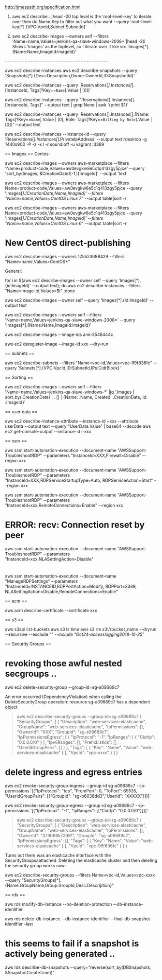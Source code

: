 http://jmespath.org/specification.html

1. aws ec2 describe.. |head -20
	top level is the 'root-level-key' to iterate over
	then do Name:Key to filter out what you want
	--query 'root-level-key[*].{VPC:VpcId,Subnet:SubnetId}'

2. aws ec2 describe-images --owners self --filters 'Name=name,Values=jenkins-qa-slave-windows-2008*'|head -20
Shows 'Images' as the toplevel, so I iterate over it like so:
'Images[*].{Name:Name,ImageId:ImageId}'

=====================================

aws ec2 describe-instances
aws ec2 describe-snapshots --query 'Snapshots[*].{Desc:Description,Owner:OwnerId,ID:SnapshotId}'

aws ec2 describe-instances --query 'Reservations[*].Instances[*].[InstanceId, Tags[?Key==`Name`].Value | [0]]'

aws ec2 describe-instances --query "Reservations[].Instances[].[InstanceId, Tags]" --output text | grep None | awk '{print $1}'

aws ec2 describe-instances --query 'Reservations[].Instances[].{Name: Tags[?Key==`Name`].Value | [0], Role: Tags[?Key==`Billing by Role`].Value | [0]}' --output text

aws ec2 describe-instances --instance-id <instance> --query 'Reservations[*].Instances[*].PrivateIpAddress' --output text
rdesktop -g 1440x900 -P -z -x l -r sound:off -u vagrant <IP above>:3389

== Images ==
Centos:

aws ec2 describe-images --owners aws-marketplace --filters 'Name=product-code,Values=aw0evgkw8e5c1q413zgy5pjce' --query 'sort_by(Images, &CreationDate)[-1].[ImageId]' --output 'text'

aws ec2 describe-images --owners aws-marketplace --filters Name=product-code,Values=aw0evgkw8e5c1q413zgy5pjce --query 'Images[*].[CreationDate,Name,ImageId]' --filters "Name=name,Values=CentOS Linux 7*"  --output table|sort -r

aws ec2 describe-images --owners aws-marketplace --filters Name=product-code,Values=aw0evgkw8e5c1q413zgy5pjce --query 'Images[*].[CreationDate,Name,ImageId]' --filters "Name=name,Values=CentOS Linux 6*"  --output table|sort -r

# New CentOS direct-publishing
aws ec2 describe-images --owners 125523088429  --filters "Name=name,Values=CentOS*"

General:

for i in $(aws ec2 describe-images --owner self --query 'Images[*].{id:ImageId}' --output text); do aws ec2 describe-instances --filters "Name=image-id,Values=$i" ;done

aws ec2 describe-images --owner self --query 'Images[*].{id:ImageId}' --output text

aws ec2 describe-images --owners self --filters 'Name=name,Values=jenkins-qa-slave-windows-2008*' --query 'Images[*].{Name:Name,ImageId:ImageId}'

aws ec2 describe-images --image-ids ami-3548444c

aws ec2 deregister-image --image-id xxx --dry-run

== subnets ==

aws ec2 describe-subnets --filters "Name=vpc-id,Values=vpc-99f836fc" --query 'Subnets[*].{VPC:VpcId,ID:SubnetId,IPs:CidrBlock}'

== Sorting ==

aws ec2 describe-images --owners self --filters 'Name=name,Values=jenkins-qa-slave-windows-*' |jq '.Images | sort_by(.CreationDate) | . [] | {Name: .Name, Created: .CreationDate, Id: .ImageId}'

== user data ==

aws ec2 describe-instance-attribute --instance-id i-xxx --attribute userData --output text --query "UserData.Value" | base64 --decode
aws ec2 get-console-output --instance-id i-xxx

== ssm ==

aws ssm start-automation-execution --document-name "AWSSupport-TroubleshootRDP" --parameters "InstanceId=XXX,Firewall=Disable" --region xxx

aws ssm start-automation-execution --document-name "AWSSupport-TroubleshootRDP" --parameters "InstanceId=XXX,RDPServiceStartupType=Auto, RDPServiceAction=Start" --region xxx

aws ssm start-automation-execution --document-name "AWSSupport-TroubleshootRDP" --parameters "InstanceId=xxx,RemoteConnections=Enable" --region xxx

# ERROR: recv: Connection reset by peer
aws ssm start-automation-execution --document-name "AWSSupport-TroubleshootRDP" --parameters "InstanceId=xxx,NLASettingAction=Disable"

#
aws ssm start-automation-execution --document-name "ManageRDPSettings" --parameters "InstanceId=INSTANCEID,RDPPortAction=Modify, RDPPort=3389, NLASettingAction=Disable,RemoteConnections=Enable"

== acm ==

aws acm describe-certificate --certificate xxx

== s3 ==

aws s3api list-buckets
aws s3 ls
time aws s3 rm s3://bucket_name --dryrun --recursive --exclude "*" --include "Oct24-accesslogging2018-10-25*"

== Security Groups ==

# revoking those awful nested secgroups ..

aws ec2 delete-security-group --group-id=sg-a09689c7

An error occurred (DependencyViolation) when calling the DeleteSecurityGroup operation: resource sg-a09689c7 has a dependent object

> aws ec2 describe-security-groups --group-id=sg-a09689c7
{
    "SecurityGroups": [
        {
            "Description": "web-services-elasticache",
            "GroupName": "web-services-elasticache",
            "IpPermissions": [],
            "OwnerId": "XXX",
            "GroupId": "sg-a09689c7",
            "IpPermissionsEgress": [
                {
                    "IpProtocol": "-1",
                    "IpRanges": [
                        {
                            "CidrIp": "0.0.0.0/0"
                        }
                    ],
                    "Ipv6Ranges": [],
                    "PrefixListIds": [],
                    "UserIdGroupPairs": []
                }
            ],
            "Tags": [
                {
                    "Key": "Name",
                    "Value": "web-services-elasticache"
                }
            ],
            "VpcId": "vpc-xxxx"
        }
    ]
}


# delete ingress and egress entries
aws ec2 revoke-security-group-ingress --group-id sg-a09689c7 --ip-permissions '[{"IpProtocol": "tcp", "FromPort": 0, "ToPort": 65535, "UserIdGroupPairs": [{"GroupId": "sg-b6038dd3","UserId": "XXXXX"}]}]'

 aws ec2 revoke-security-group-egress --group-id sg-a09689c7 --ip-permissions '[{"IpProtocol": "-1", "IpRanges": [{"CidrIp": "0.0.0.0/0"}]}]'

> aws ec2 describe-security-groups --group-id=sg-a09689c7
{
    "SecurityGroups": [
        {
            "Description": "web-services-elasticache",
            "GroupName": "web-services-elasticache",
            "IpPermissions": [],
            "OwnerId": "379066572991",
            "GroupId": "sg-a09689c7",
            "IpPermissionsEgress": [],
            "Tags": [
                {
                    "Key": "Name",
                    "Value": "web-services-elasticache"
                }
            ],
            "VpcId": "vpc-99f836fc"
        }
    ]
}

Turns out there was an elasticache interface with the SecurityGroupsaattached.  Deleting the elasticache cluster and then deleting
the security group works now:

aws ec2 describe-security-groups --filters Name=vpc-id,Values=vpc-xxxx --query "SecurityGroups[*].{Name:GroupName,Group:GroupId,Desc:Description}"

== rds ==

aws rds modify-db-instance --no-deletion-protection --db-instance-identifier <db-name>

aws rds delete-db-instance --db-instance-identifier <db-name> --final-db-snapshot-identifier <db-name>-last

# this seems to fail if a snapshot is actively being generated ..
aws rds describe-db-snapshots --query="reverse(sort_by(DBSnapshots, &SnapshotCreateTime))"
